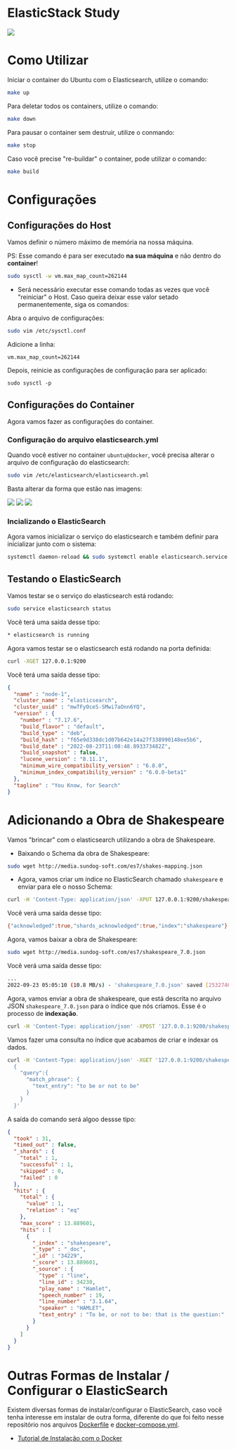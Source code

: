 # **ElasticStack Study**

![](./assets/banner.png)

# **Como Utilizar**

Iniciar o container do Ubuntu com o Elasticsearch, utilize o comando:

```bash
make up
```

Para deletar todos os containers, utilize o comando:

```bash
make down
```

Para pausar o container sem destruir, utilize o conmando:

```bash
make stop
```

Caso você precise "re-buildar" o container, pode utilizar o comando:

```bash
make build
```


# **Configurações**

## Configurações do Host

Vamos definir o número máximo de memória na nossa máquina.

PS: Esse comando é para ser executado **na sua máquina** e não dentro do **container**!
```bash
sudo sysctl -w vm.max_map_count=262144
```

* Será necessário executar esse comando todas as vezes que você "reiniciar" o Host. Caso queira deixar esse valor setado permanentemente, siga os comandos:

Abra o arquivo de configurações:

```bash
sudo vim /etc/sysctl.conf
```

Adicione a linha:

```
vm.max_map_count=262144
```

Depois, reinicie as configurações de configuração para ser aplicado:

```
sudo sysctl -p
```



## Configurações do Container

Agora vamos fazer as configurações do container.

### Configuração do arquivo elasticsearch.yml

Quando você estiver no container `ubuntu@docker`, você precisa alterar o arquivo de configuração do elasticsearch:

```bash
sudo vim /etc/elasticsearch/elasticsearch.yml
```

Basta alterar da forma que estão nas imagens:

![](./assets/elasticsearch_yml_01.png)
![](./assets/elasticsearch_yml_02.png)
![](./assets/elasticsearch_yml_03.png)

### Incializando o ElasticSearch

Agora vamos inicializar o serviço do elasticsearch e também definir para inicializar junto com o sistema:

```bash
systemctl daemon-reload && sudo systemctl enable elasticsearch.service && sudo systemctl start elasticsearch.service
```

## Testando o ElasticSearch

Vamos testar se o serviço do elasticsearch está rodando:
```bash
sudo service elasticsearch status
```

Você terá uma saída desse tipo:

```bash
* elasticsearch is running
```

Agora vamos testar se o elasticsearch está rodando na porta definida:

```bash
curl -XGET 127.0.0.1:9200
```

Você terá uma saída desse tipo:

```json
{
  "name" : "node-1",
  "cluster_name" : "elasticsearch",
  "cluster_uuid" : "mwTFyOceS-SMwi7aOnn6YQ",
  "version" : {
    "number" : "7.17.6",
    "build_flavor" : "default",
    "build_type" : "deb",
    "build_hash" : "f65e9d338dc1d07b642e14a27f338990148ee5b6",
    "build_date" : "2022-08-23T11:08:48.893373482Z",
    "build_snapshot" : false,
    "lucene_version" : "8.11.1",
    "minimum_wire_compatibility_version" : "6.8.0",
    "minimum_index_compatibility_version" : "6.0.0-beta1"
  },
  "tagline" : "You Know, for Search"
}
```

# Adicionando a Obra de Shakespeare

Vamos "brincar" com o elasticsearch utilizando a obra de Shakespeare.

- Baixando o Schema da obra de Shakespeare:

```bash
sudo wget http://media.sundog-soft.com/es7/shakes-mapping.json
```

- Agora, vamos criar um índice no ElasticSearch chamado `shakespeare` e enviar para ele o nosso Schema:

```bash
curl -H 'Content-Type: application/json' -XPUT 127.0.0.1:9200/shakespeare --data-binary @shakes-mapping.json
```

Você verá uma saída desse tipo:

```bash
{"acknowledged":true,"shards_acknowledged":true,"index":"shakespeare"}
```

Agora, vamos baixar a obra de Shakespeare:

```bash
sudo wget http://media.sundog-soft.com/es7/shakespeare_7.0.json
```

Você verá uma saída desse tipo:

```bash
...
2022-09-23 05:05:10 (10.8 MB/s) - 'shakespeare_7.0.json' saved [25327465/25327465]
```

Agora, vamos enviar a obra de shakespeare, que está descrita no arquivo JSON `shakespeare_7.0.json` para o índice que nós criamos. Esse é o processo de **indexação**.

```bash
curl -H 'Content-Type: application/json' -XPOST '127.0.0.1:9200/shakespeare/_bulk?pretty' --data-binary @shakespeare_7.0.json
```

Vamos fazer uma consulta no índice que acabamos de criar e indexar os dados.

```bash
curl -H 'Content-Type: application/json' -XGET '127.0.0.1:9200/shakespeare/_search?pretty' -d '
  {
    "query":{
      "match_phrase": {
        "text_entry": "to be or not to be"
      }
    }
  }'
```

A saída do comando será algoo dessse tipo:

```json
{
  "took" : 31,
  "timed_out" : false,
  "_shards" : {
    "total" : 1,
    "successful" : 1,
    "skipped" : 0,
    "failed" : 0
  },
  "hits" : {
    "total" : {
      "value" : 1,
      "relation" : "eq"
    },
    "max_score" : 13.889601,
    "hits" : [
      {
        "_index" : "shakespeare",
        "_type" : "_doc",
        "_id" : "34229",
        "_score" : 13.889601,
        "_source" : {
          "type" : "line",
          "line_id" : 34230,
          "play_name" : "Hamlet",
          "speech_number" : 19,
          "line_number" : "3.1.64",
          "speaker" : "HAMLET",
          "text_entry" : "To be, or not to be: that is the question:"
        }
      }
    ]
  }
}
```

# **Outras Formas de Instalar / Configurar o ElasticSearch**

Existem diversas formas de instalar/configurar o ElasticSearch, caso você tenha interesse em instalar de outra forma, diferente do que foi feito nesse repositório nos arquivos [Dockerfile](./Dockerfile) e [docker-compose.yml](./docker-compose.yml).

- [Tutorial de Instalação com o Docker](https://www.elastic.co/guide/en/elasticsearch/reference/7.17/docker.html)
